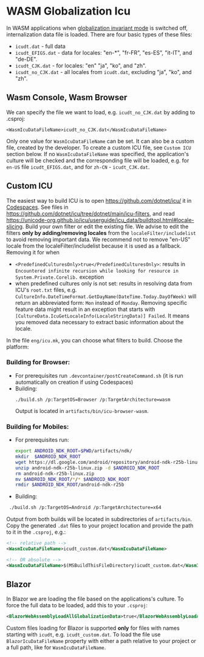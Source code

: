 # WASM Globalization Icu

In WASM applications when [globalization invariant mode](globalization-invariant-mode.md) is switched off, internalization data file is loaded. There are four basic types of these files:
- `icudt.dat` - full data
- `icudt_EFIGS.dat` - data for locales: "en-*", "fr-FR", "es-ES", "it-IT", and "de-DE".
- `icudt_CJK.dat` - for locales: "en" "ja", "ko", and "zh".
- `icudt_no_CJK.dat` - all locales from `icudt.dat`, excluding "ja", "ko", and "zh".

## Wasm Console, Wasm Browser

We can specify the file we want to load, e.g. `icudt_no_CJK.dat` by adding to .csproj:
```
<WasmIcuDataFileName>icudt_no_CJK.dat</WasmIcuDataFileName>
```
Only one value for `WasmIcuDataFileName` can be set. It can also be a custom file, created by the developer. To create a custom ICU file, see `Custom ICU` section below. If no `WasmIcuDataFileName` was specified, the application's culture will be checked and the corresponding file will be loaded, e.g. for `en-US` file `icudt_EFIGS.dat`, and for `zh-CN` - `icudt_CJK.dat`.

## Custom ICU

The easiest way to build ICU is to open https://github.com/dotnet/icu/ it in [Codespaces](docs\workflow\Codespaces.md). See files in https://github.com/dotnet/icu/tree/dotnet/main/icu-filters, and read https://unicode-org.github.io/icu/userguide/icu_data/buildtool.html#locale-slicing. Build your own filter or edit the existing file.
We advise to edit the filters **only by adding/removing locales** from the `localeFilter/includelist` to avoid removing important data. We recommend not to remove "en-US" locale from the localeFilter/includelist because it is used as a fallback. Removing it for when
- `<PredefinedCulturesOnly>true</PredefinedCulturesOnly>`: results in `Encountered infinite recursion while looking for resource in System.Private.Corelib.` exception
- when predefined cultures only is not set: results in resolving data from ICU's `root.txt` files, e.g. `CultureInfo.DateTimeFormat.GetDayName(DateTime.Today.DayOfWeek)` will return an abbreviated form: `Mon` instead of `Monday`.
Removing specific feature data might result in an exception that starts with `[CultureData.IcuGetLocaleInfo(LocaleStringData)] Failed`. It means you removed data necessary to extract basic information about the locale.

 In the file `eng/icu.mk`, you can choose what filters to build. Choose the platform:

### Building for Browser:
* For prerequisites run `.devcontainer/postCreateCommand.sh` (it is run automatically on creation if using Codespaces)
* Building:
    ```
    ./build.sh /p:TargetOS=Browser /p:TargetArchitecture=wasm
    ```
  Output is located in `artifacts/bin/icu-browser-wasm`.

### Building for Mobiles:
* For prerequisites run:
    ```bash
    export ANDROID_NDK_ROOT=$PWD/artifacts/ndk/
    mkdir  $ANDROID_NDK_ROOT
    wget https://dl.google.com/android/repository/android-ndk-r25b-linux.zip
    unzip android-ndk-r25b-linux.zip -d $ANDROID_NDK_ROOT
    rm android-ndk-r25b-linux.zip
    mv $ANDROID_NDK_ROOT/*/* $ANDROID_NDK_ROOT
    rmdir $ANDROID_NDK_ROOT/android-ndk-r25b
    ```
* Building:
 ```bash
  ./build.sh /p:TargetOS=Android /p:TargetArchitecture=x64
  ```

Output from both builds will be located in subdirectories of `artifacts/bin`. Copy the generated `.dat` files to your project location and provide the path to it in the `.csproj`, e.g.:

```xml
<!-- relative path -->
<WasmIcuDataFileName>icudt_custom.dat</WasmIcuDataFileName>

<!-- OR absolute -->
<WasmIcuDataFileName>$(MSBuildThisFileDirectory)icudt_custom.dat</WasmIcuDataFileName>
```

## Blazor

In Blazor we are loading the file based on the applications's culture.
To force the full data to be loaded, add this to your `.csproj`:
```xml
<BlazorWebAssemblyLoadAllGlobalizationData>true</BlazorWebAssemblyLoadAllGlobalizationData>
```
Custom files loading for Blazor is supported **only** for files with names starting with `icudt`, e.g. `icudt_custom.dat`. To load the file use `BlazorIcuDataFileName` property with either a path relative to your project or a full path, like for `WasmIcuDataFileName`.
